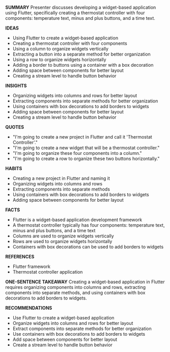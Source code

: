 **SUMMARY**
Presenter discusses developing a widget-based application using Flutter, specifically creating a thermostat controller with four components: temperature text, minus and plus buttons, and a time text.

**IDEAS**
* Using Flutter to create a widget-based application
* Creating a thermostat controller with four components
* Using a column to organize widgets vertically
* Extracting a button into a separate method for better organization
* Using a row to organize widgets horizontally
* Adding a border to buttons using a container with a box decoration
* Adding space between components for better layout
* Creating a stream level to handle button behavior

**INSIGHTS**
* Organizing widgets into columns and rows for better layout
* Extracting components into separate methods for better organization
* Using containers with box decorations to add borders to widgets
* Adding space between components for better layout
* Creating a stream level to handle button behavior

**QUOTES**
* "I'm going to create a new project in Flutter and call it 'Thermostat Controller'."
* "I'm going to create a new widget that will be a thermostat controller."
* "I'm going to organize these four components into a column."
* "I'm going to create a row to organize these two buttons horizontally."

**HABITS**
* Creating a new project in Flutter and naming it
* Organizing widgets into columns and rows
* Extracting components into separate methods
* Using containers with box decorations to add borders to widgets
* Adding space between components for better layout

**FACTS**
* Flutter is a widget-based application development framework
* A thermostat controller typically has four components: temperature text, minus and plus buttons, and a time text
* Columns are used to organize widgets vertically
* Rows are used to organize widgets horizontally
* Containers with box decorations can be used to add borders to widgets

**REFERENCES**
* Flutter framework
* Thermostat controller application

**ONE-SENTENCE TAKEAWAY**
Creating a widget-based application in Flutter requires organizing components into columns and rows, extracting components into separate methods, and using containers with box decorations to add borders to widgets.

**RECOMMENDATIONS**
* Use Flutter to create a widget-based application
* Organize widgets into columns and rows for better layout
* Extract components into separate methods for better organization
* Use containers with box decorations to add borders to widgets
* Add space between components for better layout
* Create a stream level to handle button behavior
